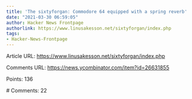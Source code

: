 ```yaml
---
title: 'The sixtyforgan: Commodore 64 equipped with a spring reverb'
date: "2021-03-30 06:59:05"
author: Hacker News Frontpage
authorlink: https://www.linusakesson.net/sixtyforgan/index.php
tags:
- Hacker-News-Frontpage
---
```


<p>Article URL: <a href="https://www.linusakesson.net/sixtyforgan/index.php">https://www.linusakesson.net/sixtyforgan/index.php</a></p>
<p>Comments URL: <a href="https://news.ycombinator.com/item?id=26631855">https://news.ycombinator.com/item?id=26631855</a></p>
<p>Points: 136</p>
<p># Comments: 22</p>
